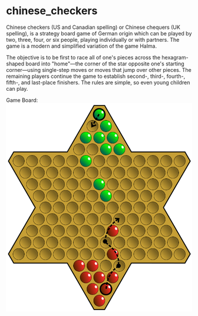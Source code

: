 # chinese_checkers
Chinese checkers (US and Canadian spelling) or Chinese chequers (UK spelling), is a strategy board game of German origin which can be played by two, three, four, or six people, playing individually or with partners. The game is a modern and simplified variation of the game Halma.

The objective is to be first to race all of one's pieces across the hexagram-shaped board into "home"—the corner of the star opposite one's starting corner—using single-step moves or moves that jump over other pieces. The remaining players continue the game to establish second-, third-, fourth-, fifth-, and last-place finishers. The rules are simple, so even young children can play.

Game Board:
![alt text](https://raw.githubusercontent.com/tw329/chinese_checkers/master/Chinese_checkers_jump.svg "gameboard pic")
